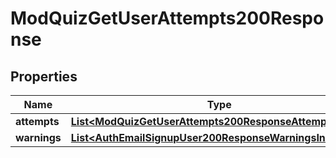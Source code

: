 

# ModQuizGetUserAttempts200Response


## Properties

| Name | Type | Description | Notes |
|------------ | ------------- | ------------- | -------------|
|**attempts** | [**List&lt;ModQuizGetUserAttempts200ResponseAttemptsInner&gt;**](ModQuizGetUserAttempts200ResponseAttemptsInner.md) |  |  |
|**warnings** | [**List&lt;AuthEmailSignupUser200ResponseWarningsInner&gt;**](AuthEmailSignupUser200ResponseWarningsInner.md) |  |  [optional] |



